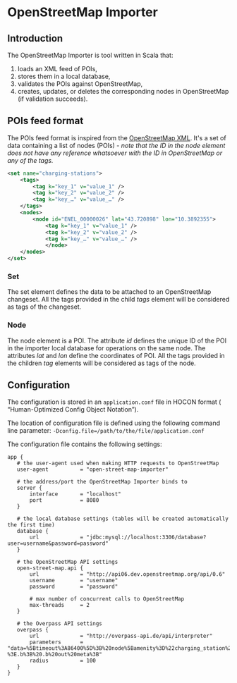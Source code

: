 # OpenStreetMap Importer

## Introduction

The OpenStreetMap Importer is tool written in Scala that:

1. loads an XML feed of POIs,
2. stores them in a local database,
3. validates the POIs against OpenStreetMap,
4. creates, updates, or deletes the corresponding nodes in OpenStreetMap (if validation succeeds).

## POIs feed format

The POIs feed format is inspired from the [OpenStreetMap XML](https://wiki.openstreetmap.org/wiki/OSM_XML). It's a set of data containing a list of nodes (POIs) - *note that the ID in the node element does not have any reference whatsoever with the ID in OpenStreetMap or any of the tags.*

```xml
<set name="charging-stations">
	<tags>
		<tag k="key_1" v="value_1" />
		<tag k="key_2" v="value_2" />
		<tag k="key_…" v="value_…" />
	</tags>
	<nodes>
		<node id="ENEL_00000026" lat="43.720898" lon="10.3892355">
			<tag k="key_1" v="value_1" />
			<tag k="key_2" v="value_2" />
			<tag k="key_…" v="value_…" />
			</node>
	</nodes>
</set>
```

### Set

The set element defines the data to be attached to an OpenStreetMap changeset. All the tags provided in the child *tags* element will be considered as tags of the changeset.

### Node

The node element is a POI. The attribute *id* defines the unique ID of the POI in the importer local database for operations on the same node. The attributes *lat* and *lon* define the coordinates of POI. All the tags provided in the children *tag* elements will be considered as tags of the node.

## Configuration

The configuration is stored in an `application.conf` file in HOCON format ( “Human-Optimized Config Object Notation”).

The location of configuration file is defined using the following command line parameter:
 `-Dconfig.file=/path/to/the/file/application.conf`
 
 The configuration file contains the following settings:
 
 ```
 app {
    # the user-agent used when making HTTP requests to OpenStreetMap
    user-agent          = "open-street-map-importer"  

	# the address/port the OpenStreetMap Importer binds to
    server {
        interface       = "localhost"
        port            = 8080
    }

	# the local database settings (tables will be created automatically the first time)
    database {
        url             = "jdbc:mysql://localhost:3306/database?user=username&password=password"
    }

	# the OpenStreetMap API settings
    open-street-map.api {
        url             = "http://api06.dev.openstreetmap.org/api/0.6"
        username        = "username"
        password        = "password"
        
        # max number of concurrent calls to OpenStreetMap
        max-threads     = 2
    }

	# the Overpass API settings
    overpass {
        url             = "http://overpass-api.de/api/interpreter"
        parameters      = "data=%5Btimeout%3A86400%5D%3B%20node%5Bamenity%3D%22charging_station%22%5D%28around%3A{{radius}}%2C{{latitude}}%2C{{longitude}}%29-%3E.b%3B%20.b%20out%20meta%3B"
        radius          = 100
    }
}
```